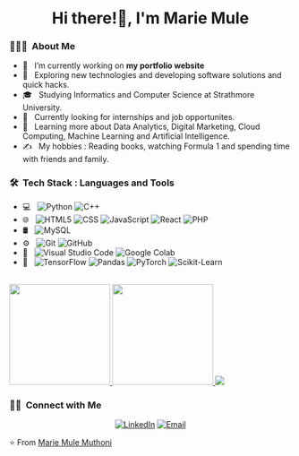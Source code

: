<h1 align="center">Hi there!👋, I'm Marie Mule</h1>

<h3> 👨🏻‍💻 &nbsp;About Me </h3>

- 🔭 &nbsp; I’m currently working on **my portfolio website**
- 🤔 &nbsp; Exploring new technologies and developing software solutions and quick hacks.
- 🎓 &nbsp; Studying Informatics and Computer Science at Strathmore University.
- 💼 &nbsp; Currently looking for internships and job opportunites.
- 🌱 &nbsp; Learning more about Data Analytics, Digital Marketing, Cloud Computing, Machine Learning and Artificial Intelligence.
- ✍️ &nbsp; My hobbies : Reading books, watching Formula 1 and spending time with friends and family.

<h3> 🛠 &nbsp;Tech Stack : Languages and Tools</h3>

- 💻 &nbsp;
  ![Python](https://img.shields.io/badge/-Python-333333?style=flat&logo=python)
  ![C++](https://img.shields.io/badge/-C++-333333?style=flat&logo=C%2B%2B&logoColor=00599C)
- 🌐 &nbsp;
  ![HTML5](https://img.shields.io/badge/-HTML5-333333?style=flat&logo=HTML5)
  ![CSS](https://img.shields.io/badge/-CSS-333333?style=flat&logo=CSS3&logoColor=1572B6)
  ![JavaScript](https://img.shields.io/badge/-JavaScript-333333?style=flat&logo=javascript)
  ![React](https://img.shields.io/badge/-React-333333?style=flat&logo=react)
  ![PHP](https://img.shields.io/badge/-PHP-333333?style=flat&logo=php)
- 🛢 &nbsp;
  ![MySQL](https://img.shields.io/badge/-MySQL-333333?style=flat&logo=mysql)
- ⚙️ &nbsp;
  ![Git](https://img.shields.io/badge/-Git-333333?style=flat&logo=git)
  ![GitHub](https://img.shields.io/badge/-GitHub-333333?style=flat&logo=github)
- 🔧 &nbsp;
  ![Visual Studio Code](https://img.shields.io/badge/-Visual%20Studio%20Code-333333?style=flat&logo=visual-studio-code&logoColor=007ACC)
  ![Google Colab](https://img.shields.io/badge/-Google%20Colab-333333?style=flat&logo=google%20colab)
- 🤖 &nbsp;
  ![TensorFlow](https://img.shields.io/badge/-TensorFlow-333333?style=flat&logo=tensorflow)
  ![Pandas](https://img.shields.io/badge/-Pandas-333333?style=flat&logo=pandas)
  ![PyTorch](https://img.shields.io/badge/-Pytorch-333333?style=flat&logo=pytorch)
  ![Scikit-Learn](https://img.shields.io/badge/-Scikit%20Learn-333333?style=flat&logo=scikit%20learn)

<br/>

<a href="https://github.com/mariemulemuthoni">
  <img height="180em" src="https://github-readme-stats.vercel.app/api?username=mariemulemuthoni&theme=buefy&show_icons=true" />
  <img height="180em" src="https://github-readme-stats.vercel.app/api/top-langs/?username=mariemulemuthoni&theme=buefy&layout=compact" />
  <img src="https://github-readme-streak-stats.herokuapp.com/?user=mariemulemuthoni&count_private=true&theme=react&hide_border=true" />
</a>

<br/>

<h3> 🤝🏻 &nbsp;Connect with Me </h3>

<p align="center">
<a href="https://www.linkedin.com/in/marie-m-mule-955844242/"><img alt="LinkedIn" src="https://img.shields.io/badge/LinkedIn-Marie%20Muthoni%20Mule-blue?style=flat-square&logo=linkedin"></a>
<a href="mailto:mariemule.tech@gmail.com"><img alt="Email" src="https://img.shields.io/badge/Email-mariemule.tech@gmail.com-blue?style=flat-square&logo=gmail"></a>
</p>

⭐️ From [Marie Mule Muthoni](https://github.com/mariemulemuthoni)
